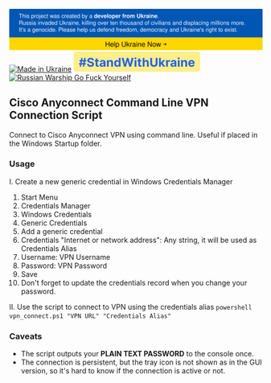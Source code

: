 [![Stand With Ukraine](https://raw.githubusercontent.com/vshymanskyy/StandWithUkraine/main/banner-direct-single.svg)](https://stand-with-ukraine.pp.ua)
[![Made in Ukraine](https://img.shields.io/badge/made_in-Ukraine-ffd700.svg?labelColor=0057b7)](https://stand-with-ukraine.pp.ua)
[![Stand With Ukraine](https://raw.githubusercontent.com/vshymanskyy/StandWithUkraine/main/badges/StandWithUkraine.svg)](https://stand-with-ukraine.pp.ua)
[![Russian Warship Go Fuck Yourself](https://raw.githubusercontent.com/vshymanskyy/StandWithUkraine/main/badges/RussianWarship.svg)](https://stand-with-ukraine.pp.ua)

Cisco Anyconnect Command Line VPN Connection Script
---------------------

Connect to Cisco Anyconnect VPN using command line. Useful if placed in the Windows Startup folder.

### Usage
I. Create a new generic credential in Windows Credentials Manager
  1. Start Menu
  2. Credentials Manager
  3. Windows Credentials
  4. Generic Credentials
  5. Add a generic credential
  6. Credentials "Internet or network address": Any string, it will be used as Credentials Alias
  7. Username: VPN Username
  8. Password: VPN Password
  9. Save
  10. Don't forget to update the credentials record when you change your password. 

II. Use the script to connect to VPN using the credentials alias `powershell vpn_connect.ps1 "VPN URL" "Credentials Alias"`


### Caveats
- The script outputs your **PLAIN TEXT PASSWORD** to the console once.
- The connection is persistent, but the tray icon is not shown as in the GUI version, so it's hard to know if the connection is active or not.
